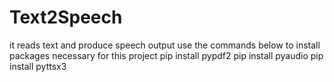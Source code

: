 # Text2Speech
it reads text and produce speech output
use the commands below to install packages necessary for this project 
pip install pypdf2 
pip install pyaudio 
pip install pyttsx3
